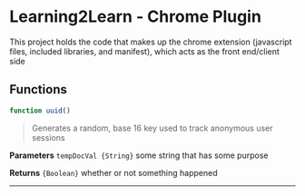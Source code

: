 
# Learning2Learn -  Chrome Plugin
This project holds the code that makes up the chrome extension
(javascript files, included libraries, and manifest), which acts as the
front end/client side

## Functions

```javascript
function uuid()
```
> Generates a random, base 16 key used to track anonymous user sessions

**Parameters**
`tempDocVal {String}` some string that has some purpose

**Returns**
`{Boolean}` whether or not something happened

   ---
